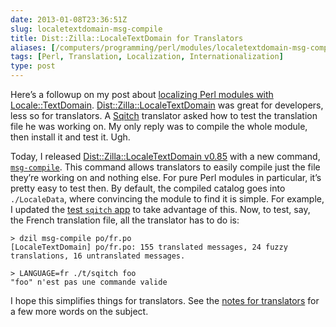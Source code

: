 ```yaml
--- 
date: 2013-01-08T23:36:51Z
slug: localetextdomain-msg-compile
title: Dist::Zilla::LocaleTextDomain for Translators
aliases: [/computers/programming/perl/modules/localetextdomain-msg-compile.html]
tags: [Perl, Translation, Localization, Internationalization]
type: post
---
```


Here’s a followup on my post about [localizing Perl modules with
Locale::TextDomain]. [Dist::Zilla::LocaleTextDomain] was great for developers,
less so for translators. A [Sqitch] translator asked how to test the translation
file he was working on. My only reply was to compile the whole module, then
install it and test it. Ugh.

Today, I released [Dist::Zilla::LocaleTextDomain
v0.85][Dist::Zilla::LocaleTextDomain] with a new command, [`msg-compile`]. This
command allows translators to easily compile just the file they’re working on
and nothing else. For pure Perl modules in particular, it’s pretty easy to test
then. By default, the compiled catalog goes into `./LocaleData`, where
convincing the module to find it is simple. For example, I updated the [test
`sqitch` app] to take advantage of this. Now, to test, say, the French
translation file, all the translator has to do is:

    > dzil msg-compile po/fr.po
    [LocaleTextDomain] po/fr.po: 155 translated messages, 24 fuzzy translations, 16 untranslated messages.

    > LANGUAGE=fr ./t/sqitch foo
    "foo" n'est pas une commande valide

I hope this simplifies things for translators. See the [notes for translators]
for a few more words on the subject.

  [localizing Perl modules with Locale::TextDomain]: /computers/programming/perl/modules/dist-zilla-localetextdomain.html
  [Dist::Zilla::LocaleTextDomain]: https://metacpan.org/module/Dist::Zilla::LocaleTextDomain
  [Sqitch]: https://sqitch.org/ "Sqitch: Sane database change management"
  [`msg-compile`]: https://metacpan.org/module/Dist::Zilla::App::Command::msg_compile
  [test `sqitch` app]: https://github.com/theory/sqitch/blob/master/t/sqitch
  [notes for translators]: https://metacpan.org/module/Dist::Zilla::LocaleTextDomain#But-Im-a-Translator
